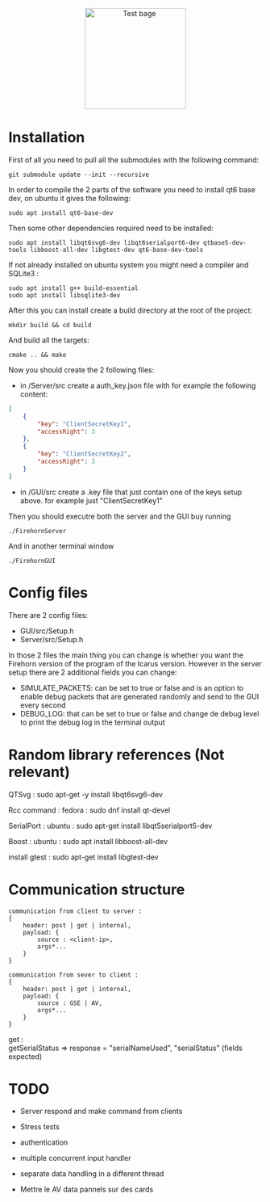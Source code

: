 <p align="center">
    <img width="200" src="https://github.com/LaGSdeKarlHeinz/Control/actions/workflows/main.yml/badge.svg" alt="Test bage">
</p>

# Installation 
First of all you need to pull all the submodules with the following command:
```shell
git submodule update --init --recursive
```

In order to compile the 2 parts of the software you need to install qt6 base dev, on ubuntu it gives the following: 
```shell
sudo apt install qt6-base-dev
```

Then some other dependencies required need to be installed:
```shell
sudo apt install libqt6svg6-dev libqt6serialport6-dev qtbase5-dev-tools libboost-all-dev libgtest-dev qt6-base-dev-tools

```
If not already installed on ubuntu system you might need a compiler and SQLite3 :
```shell
sudo apt install g++ build-essential
sudo apt install libsqlite3-dev
```

After this you can install create a build directory at the root of the project: 
```shell
mkdir build && cd build
```
And build all the targets:
```shell 
cmake .. && make
```

Now you should create the 2 following files:
- in /Server/src create a auth_key.json file with for example the following content:
```json 
[
    {
        "key": "ClientSecretKey1",
        "accessRight": 3
    },
    {
        "key": "ClientSecretKey2",
        "accessRight": 3
    }
]
```
- in /GUI/src create a .key file that just contain one of the keys setup above. for example just "ClientSecretKey1" 

Then you should executre both the server and the GUI buy running
```shell 
./FirehornServer
```
And in another terminal window
```shell
./FirehornGUI
```

# Config files
There are 2 config files:
- GUI/src/Setup.h 
- Server/src/Setup.h 

In those 2 files the main thing you can change is whether you want the Firehorn version of the program of the Icarus version. 
However in the server setup there are 2 additional fields you can change:
- SIMULATE_PACKETS: can be set to true or false and is an option to enable debug packets that are generated randomly and send to the GUI every second
- DEBUG_LOG: that can be set to true or false and change de debug level to print the debug log in the terminal output

# Random library references (Not relevant)
QTSvg : sudo apt-get -y install libqt6svg6-dev

Rcc command : fedora : sudo dnf install qt-devel

SerialPort : ubuntu : sudo apt-get install libqt5serialport5-dev

Boost : ubuntu : sudo apt install libboost-all-dev

install gtest : sudo apt-get install libgtest-dev


# Communication structure 

```
communication from client to server :
{
    header: post | get | internal,
    payload: {
        source : <client-ip>,
        args*...
    }
}

communication from sever to client :
{
    header: post | get | internal,
    payload: {
        source : GSE | AV,
        args*...
    }
}
```
get :                                        
    getSerialStatus => response = "serialNameUsed", "serialStatus" (fields expected)


# TODO

- Server respond and make command from clients
- Stress tests
- authentication
- multiple concurrent input handler
- separate data handling in a different thread  

- Mettre le AV data pannels sur des cards 
